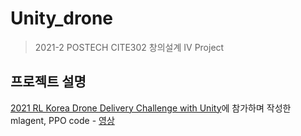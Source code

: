 # Unity_drone
> 2021-2 POSTECH CITE302 창의설계 IV Project


## 프로젝트 설명
[2021 RL Korea Drone Delivery Challenge with Unity](https://github.com/reinforcement-learning-kr/2021_RLKR_Drone_Delivery_Challenge_with_Unity)에 참가하며 작성한 mlagent, PPO code - [영상](https://youtu.be/7VYC500BR44) 


